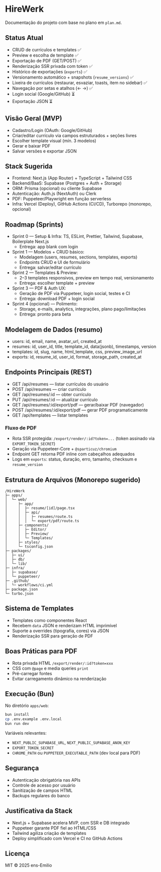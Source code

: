# HireWerk

Documentação do projeto com base no plano em `plan.md`.

## Status Atual

- CRUD de currículos e templates ✅
- Preview e escolha de template ✅
- Exportação de PDF (GET/POST) ✅
- Renderização SSR privada com token ✅
- Histórico de exportações (`exports`) ✅
- Versionamento automático + snapshots (`resume_versions`) ✅
- Lixeira de currículos (restaurar, esvaziar, toasts, item no sidebar) ✅
- Navegação por setas e atalhos (← →) ✅
- Login social (Google/GitHub) ⏳
- Exportação JSON ⏳

## Visão Geral (MVP)
- Cadastro/Login (OAuth: Google/GitHub)
- Criar/editar currículo via campos estruturados + seções livres
- Escolher template visual (mín. 3 modelos)
- Gerar e baixar PDF
- Salvar versões e exportar JSON

## Stack Sugerida
- Frontend: Next.js (App Router) + TypeScript + Tailwind CSS
- Backend/BaaS: Supabase (Postgres + Auth + Storage)
- ORM: Prisma (opcional) ou cliente Supabase
- Autenticação: Auth.js (NextAuth) ou Clerk
- PDF: Puppeteer/Playwright em função serverless
- Infra: Vercel (Deploy), GitHub Actions (CI/CD), Turborepo (monorepo, opcional)

## Roadmap (Sprints)
- Sprint 0 — Setup & Infra: TS, ESLint, Prettier, Tailwind, Supabase, Boilerplate Next.js
  - Entrega: app blank com login
- Sprint 1 — Modelos + CRUD básico:
  - Modelagem (users, resumes, sections, templates, exports)
  - Endpoints CRUD e UI de formulário
  - Entrega: salvar/editar currículo
- Sprint 2 — Templates & Preview:
  - 2–3 templates responsivos, preview em tempo real, versionamento
  - Entrega: escolher template + preview
- Sprint 3 — PDF & Auth UX:
  - Geração de PDF via Puppeteer, login social, testes e CI
  - Entrega: download PDF + login social
- Sprint 4 (opcional) — Polimento:
  - Storage, e-mails, analytics, integrações, plano pago/limitações
  - Entrega: pronto para beta

## Modelagem de Dados (resumo)
- users: id, email, name, avatar_url, created_at
- resumes: id, user_id, title, template_id, data(jsonb), timestamps, version
- templates: id, slug, name, html_template, css, preview_image_url
- exports: id, resume_id, user_id, format, storage_path, created_at

## Endpoints Principais (REST)
- GET /api/resumes — listar currículos do usuário
- POST /api/resumes — criar currículo
- GET /api/resumes/:id — obter currículo
- PUT /api/resumes/:id — atualizar currículo
- GET /api/resumes/:id/export/pdf — gerar/baixar PDF (navegador)
- POST /api/resumes/:id/export/pdf — gerar PDF programaticamente
- GET /api/templates — listar templates

### Fluxo de PDF

- Rota SSR protegida: `/export/render/:id?token=...` (token assinado via `EXPORT_TOKEN_SECRET`)
- Geração via Puppeteer-Core + `@sparticuz/chromium`
- Endpoint GET retorna PDF inline com cabeçalhos adequados
- Logs em `exports`: status, duração, erro, tamanho, checksum e `resume_version`

## Estrutura de Arquivos (Monorepo sugerido)
```
/HireWerk
├─ apps/
│  └─ web/
│     ├─ app/
│     │  ├─ resume/[id]/page.tsx
│     │  ├─ api/
│     │  │  ├─ resumes/route.ts
│     │  │  └─ export/pdf/route.ts
│     ├─ components/
│     │  ├─ Editor/
│     │  ├─ Preview/
│     │  └─ Templates/
│     ├─ styles/
│     └─ tsconfig.json
├─ packages/
│  ├─ ui/
│  ├─ db/
│  └─ lib/
├─ infra/
│  ├─ supabase/
│  └─ puppeteer/
├─ .github/
│  └─ workflows/ci.yml
├─ package.json
└─ turbo.json
```

## Sistema de Templates
- Templates como componentes React
- Recebem `data` JSON e renderizam HTML imprimível
- Suporte a overrides (tipografia, cores) via JSON
- Renderização SSR para geração de PDF

## Boas Práticas para PDF
- Rota privada HTML `/export/render/:id?token=xxx`
- CSS com `@page` e media queries `print`
- Pré-carregar fontes
- Evitar carregamento dinâmico na renderização

## Execução (Bun)

No diretório `apps/web`:

```bash
bun install
cp .env.example .env.local
bun run dev
```

Variáveis relevantes:

- `NEXT_PUBLIC_SUPABASE_URL`, `NEXT_PUBLIC_SUPABASE_ANON_KEY`
- `EXPORT_TOKEN_SECRET`
- `CHROME_PATH` ou `PUPPETEER_EXECUTABLE_PATH` (dev local para PDF)

## Segurança
- Autenticação obrigatória nas APIs
- Controle de acesso por usuário
- Sanitização de campos HTML
- Backups regulares do banco

## Justificativa da Stack
- Next.js + Supabase acelera MVP, com SSR e DB integrado
- Puppeteer garante PDF fiel ao HTML/CSS
- Tailwind agiliza criação de templates
- Deploy simplificado com Vercel e CI no GitHub Actions

## Licença
MIT © 2025 ens-Emilio
